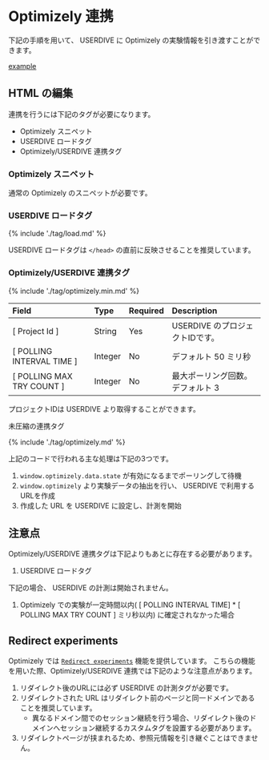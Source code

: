 # Optimizely 連携

下記の手順を用いて、 USERDIVE に Optimizely の実験情報を引き渡すことができます。

[example](https://uncovertruth.github.io/examples/integration/optimizely.html)

## HTML の編集

連携を行うには下記のタグが必要になります。

- Optimizely スニペット
- USERDIVE ロードタグ
- Optimizely/USERDIVE 連携タグ

### Optimizely スニペット

通常の Optimizely のスニペットが必要です。

### USERDIVE ロードタグ

{% include './tag/load.md' %}

USERDIVE ロードタグは `</head>` の直前に反映させることを推奨しています。

### Optimizely/USERDIVE 連携タグ

{% include './tag/optimizely.min.md' %}

| Field                     | Type    | Required | Description                       |
|:--------------------------|:--------|:---------|:----------------------------------|
| [ Project Id ]            | String  | Yes      | USERDIVE のプロジェクトIDです。   |
| [ POLLING INTERVAL TIME ] | Integer | No       | デフォルト 50 ミリ秒              |
| [ POLLING MAX TRY COUNT ] | Integer | No       | 最大ポーリング回数。 デフォルト 3 |

プロジェクトIDは USERDIVE より取得することができます。

未圧縮の連携タグ

{% include './tag/optimizely.md' %}

上記のコードで行われる主な処理は下記の3つです。

1. `window.optimizely.data.state` が有効になるまでポーリングして待機
1. `window.optimizely` より実験データの抽出を行い、 USERDIVE で利用するURLを作成
1. 作成した URL を USERDIVE に設定し、計測を開始

## 注意点

Optimizely/USERDIVE 連携タグは下記よりもあとに存在する必要があります。

1. USERDIVE ロードタグ

下記の場合、 USERDIVE の計測は開始されません。

1. Optimizely での実験が一定時間以内( [ POLLING INTERVAL TIME] * [ POLLING MAX TRY COUNT ] ミリ秒以内) に確定されなかった場合

## Redirect experiments

Optimizely では [`Redirect experiments`](https://help.optimizely.com/Build_Experiments/Redirect_experiments:_Test_separate_URLs) 機能を提供しています。
こちらの機能を用いた際、Optimizely/USERDIVE 連携では下記のような注意点があります。

1. リダイレクト後のURLには必ず USERDIVE の計測タグが必要です。
1. リダイレクトされた URL はリダイレクト前のページと同一ドメインであることを推奨しています。
    - 異なるドメイン間でのセッション継続を行う場合、リダイレクト後のドメインへセッション継続するカスタムタグを設置する必要があります。
1. リダイレクトページが挟まれるため、参照元情報を引き継ぐことはできません。
